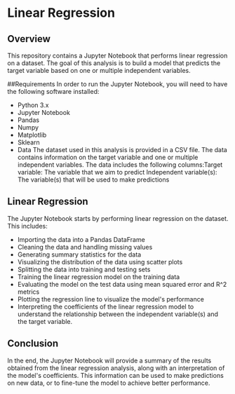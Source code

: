 
#    Linear Regression
## Overview
This repository contains a Jupyter Notebook that performs linear regression on a dataset. The goal of this analysis is to build a model that predicts the target variable based on one or multiple independent variables.

##Requirements
In order to run the Jupyter Notebook, you will need to have the following software installed:

- Python 3.x
- Jupyter Notebook
- Pandas
- Numpy
- Matplotlib
- Sklearn
- Data
The dataset used in this analysis is provided in a CSV file. The data contains information on the target variable and one or multiple independent variables. The data includes the following columns:Target variable:
The variable that we aim to predict Independent variable(s): The variable(s) that will be used to make predictions
## Linear Regression
The Jupyter Notebook starts by performing linear regression on the dataset. This includes:

- Importing the data into a Pandas DataFrame
- Cleaning the data and handling missing values
- Generating summary statistics for the data
- Visualizing the distribution of the data using scatter plots
- Splitting the data into training and testing sets
- Training the linear regression model on the training data
- Evaluating the model on the test data using mean squared error and R^2 metrics
- Plotting the regression line to visualize the model's performance
- Interpreting the coefficients of the linear regression model to understand the relationship between the independent variable(s) and the target variable.
## Conclusion
In the end, the Jupyter Notebook will provide a summary of the results obtained from the linear regression analysis, along with an interpretation of the model's coefficients. This information can be used to make predictions on new data, or to fine-tune the model to achieve better performance.
